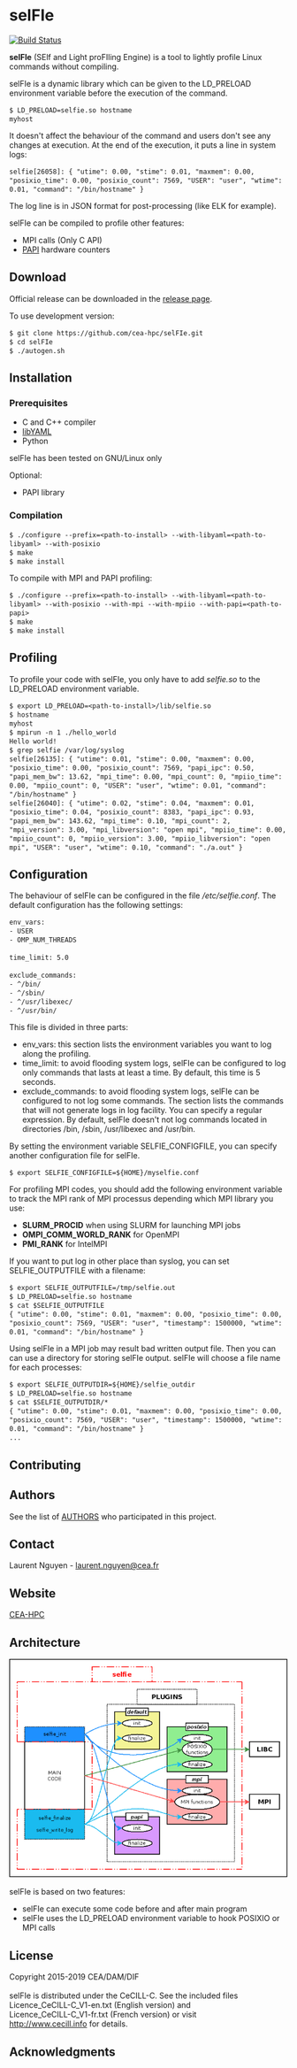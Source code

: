 # selFIe                                                                        

[![Build Status](https://travis-ci.org/cea-hpc/selFIe.svg?branch=master)](https://travis-ci.org/cea-hpc/selFIe)

**selFIe** (SElf and Light proFIling Engine) is a tool to lightly profile Linux commands without compiling.

selFIe is a dynamic library which can be given to the LD_PRELOAD environment variable before the execution of the command.

```
$ LD_PRELOAD=selfie.so hostname
myhost
```
It doesn't affect the behaviour of the command and users don't see any changes at execution. At the end of the execution, it puts a line in system logs:
```
selfie[26058]: { "utime": 0.00, "stime": 0.01, "maxmem": 0.00, "posixio_time": 0.00, "posixio_count": 7569, "USER": "user", "wtime": 0.01, "command": "/bin/hostname" }
```
The log line is in JSON format for post-processing (like ELK for example).

selFIe can be compiled to profile other features:
* MPI calls (Only C API)
* [PAPI](http://icl.cs.utk.edu/papi/overview/) hardware counters 

## Download

Official release can be downloaded in the [release page](https://github.com/cea-hpc/selFIe/releases).

To use development version:
```
$ git clone https://github.com/cea-hpc/selFIe.git
$ cd selFIe
$ ./autogen.sh
```

## Installation

### Prerequisites

* C and C++ compiler
* [libYAML](http://pyyaml.org/wiki/LibYAML)
* Python

selFIe has been tested on GNU/Linux only

Optional:
* PAPI library

### Compilation

```
$ ./configure --prefix=<path-to-install> --with-libyaml=<path-to-libyaml> --with-posixio 
$ make                                  
$ make install                          
```                                     
To compile with MPI and PAPI profiling:
```
$ ./configure --prefix=<path-to-install> --with-libyaml=<path-to-libyaml> --with-posixio --with-mpi --with-mpiio --with-papi=<path-to-papi>
$ make                                  
$ make install                          
```                                     

## Profiling
To profile your code with selFIe, you only have to add *selfie.so* to the LD_PRELOAD environment variable.
```
$ export LD_PRELOAD=<path-to-install>/lib/selfie.so
$ hostname
myhost
$ mpirun -n 1 ./hello_world
Hello world!
$ grep selfie /var/log/syslog
selfie[26135]: { "utime": 0.01, "stime": 0.00, "maxmem": 0.00, "posixio_time": 0.00, "posixio_count": 7569, "papi_ipc": 0.50, "papi_mem_bw": 13.62, "mpi_time": 0.00, "mpi_count": 0, "mpiio_time": 0.00, "mpiio_count": 0, "USER": "user", "wtime": 0.01, "command": "/bin/hostname" }
selfie[26040]: { "utime": 0.02, "stime": 0.04, "maxmem": 0.01, "posixio_time": 0.04, "posixio_count": 8383, "papi_ipc": 0.93, "papi_mem_bw": 143.62, "mpi_time": 0.10, "mpi_count": 2, "mpi_version": 3.00, "mpi_libversion": "open mpi", "mpiio_time": 0.00, "mpiio_count": 0, "mpiio_version": 3.00, "mpiio_libversion": "open mpi", "USER": "user", "wtime": 0.10, "command": "./a.out" }
```
## Configuration
The behaviour of selFIe can be configured in the file *<path-to-install>/etc/selfie.conf*. The default configuration has the following settings:
```
env_vars:
- USER
- OMP_NUM_THREADS

time_limit: 5.0

exclude_commands:
- ^/bin/
- ^/sbin/
- ^/usr/libexec/
- ^/usr/bin/

```
This file is divided in three parts:
* env_vars: this section lists the environment variables you want to log along the profiling.
* time_limit: to avoid flooding system logs, selFIe can be configured to log only commands that lasts at least a time. By default, this time is 5 seconds.
* exclude_commands: to avoid flooding system logs, selFIe can be configured to not log some commands. The section lists the commands that will not generate logs in log facility. You can specify a regular expression. By default, selFIe doesn't not log commands located in directories /bin, /sbin, /usr/libexec and /usr/bin.

By setting the environment variable SELFIE_CONFIGFILE, you can specify another configuration file for selFIe.

```
$ export SELFIE_CONFIGFILE=${HOME}/myselfie.conf
```
For profiling MPI codes, you should add the following environment variable to track the MPI rank of MPI processus depending which MPI library you use:
* **SLURM_PROCID** when using SLURM for launching MPI jobs
* **OMPI_COMM_WORLD_RANK** for OpenMPI
* **PMI_RANK** for IntelMPI

If you want to put log in other place than syslog, you can set SELFIE_OUTPUTFILE with a filename:

```
$ export SELFIE_OUTPUTFILE=/tmp/selfie.out
$ LD_PRELOAD=selfie.so hostname
$ cat $SELFIE_OUTPUTFILE
{ "utime": 0.00, "stime": 0.01, "maxmem": 0.00, "posixio_time": 0.00, "posixio_count": 7569, "USER": "user", "timestamp": 1500000, "wtime": 0.01, "command": "/bin/hostname" }
```

Using selFIe in a MPI job may result bad written output file. Then you can can use a directory for storing selFIe output. selFIe will choose a file name for each processes:

```
$ export SELFIE_OUTPUTDIR=${HOME}/selfie_outdir
$ LD_PRELOAD=selfie.so hostname
$ cat $SELFIE_OUTPUTDIR/*
{ "utime": 0.00, "stime": 0.01, "maxmem": 0.00, "posixio_time": 0.00, "posixio_count": 7569, "USER": "user", "timestamp": 1500000, "wtime": 0.01, "command": "/bin/hostname" }
...
```

## Contributing
## Authors
See the list of [AUTHORS](AUTHORS) who participated in this project.
## Contact

Laurent Nguyen - <laurent.nguyen@cea.fr>

## Website

[CEA-HPC](http://www-hpc.cea.fr/)

## Architecture

![alt tag](share/doc/selfie_architecture.png)

selFIe is based on two features:
* selFIe can execute some code before and after main program
* selFIe uses the LD_PRELOAD environment variable to hook POSIXIO or MPI calls

## License

Copyright 2015-2019 CEA/DAM/DIF<br />
<br />
selFIe is distributed under the CeCILL-C. See the included files <br />
Licence_CeCILL-C_V1-en.txt (English version) and <br />
Licence_CeCILL-C_V1-fr.txt (French version) or visit  <br />
http://www.cecill.info for details.

## Acknowledgments
